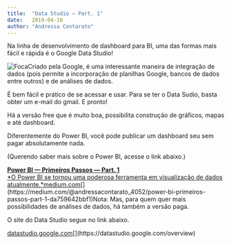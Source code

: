 ```yaml
---
title:	"Data Studio — Part. 1"
date:	2019-04-16
author: "Andressa Contarato"
---
```


Na linha de desenvolvimento de dashboard para BI, uma das formas mais fácil e rápida é o Google Data Studio!

![Foca](https://s3.wasabisys.com/psrandom/img/p/medium/1*voVAhq1w8k7k6_WGNU1obg.jpg)Criado pela Google, é uma interessante maneira de integração de dados (pois permite a incorporação de planilhas Google, bancos de dados entre outros) e de análises de dados.

É bem fácil e prático de se acessar e usar. Para se ter o Data Sudio, basta obter um e-mail do gmail. E pronto!

Há a versão free que é muito boa, possibilita construção de gráficos, mapas e até dashboard.

Diferentemente do Power BI, você pode publicar um dashboard seu sem pagar absolutamente nada.

(Querendo saber mais sobre o Power BI, acesse o link abaixo.)

[**Power BI — Primeiros Passos — Part. 1**  
*O Power BI se tornou uma poderosa ferramenta em visualização de dados atualmente.*medium.com](https://medium.com/@andressacontarato_4052/power-bi-primeiros-passos-part-1-da759642bbf1 "https://medium.com/@andressacontarato_4052/power-bi-primeiros-passos-part-1-da759642bbf1")[](https://medium.com/@andressacontarato_4052/power-bi-primeiros-passos-part-1-da759642bbf1)Nota: Mas, para quem quer mais possibilidades de análises de dados, há também a versão paga.

O site do Data Studio segue no link abaixo.

[datastudio.google.com](https://datastudio.google.com/overview "https://datastudio.google.com/overview")[](https://datastudio.google.com/overview)  